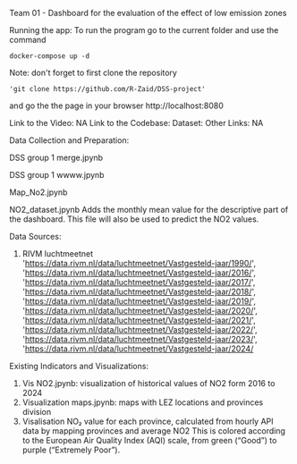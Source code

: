 Team 01 - Dashboard for the evaluation of the effect of low emission zones 

Running the app:
To run the program go to the current folder and use the command
    
    docker-compose up -d
    
Note: don't forget to first clone the repository 
    
    'git clone https://github.com/R-Zaid/DSS-project' 
    
and go the the page in your browser
http://localhost:8080

Link to the Video: NA
Link to the Codebase: 
Dataset: 
Other Links: NA

Data Collection and Preparation:
    
DSS group 1 merge.jpynb
    
DSS group 1 wwww.jpynb
    
Map_No2.jpynb
    
NO2_dataset.jpynb
Adds the monthly mean value for the descriptive part of the dashboard. This file will also be used to predict the NO2 values.

Data Sources:
1. RIVM luchtmeetnet    
'https://data.rivm.nl/data/luchtmeetnet/Vastgesteld-jaar/1990/', 
'https://data.rivm.nl/data/luchtmeetnet/Vastgesteld-jaar/2016/',
'https://data.rivm.nl/data/luchtmeetnet/Vastgesteld-jaar/2017/',
'https://data.rivm.nl/data/luchtmeetnet/Vastgesteld-jaar/2018/',
'https://data.rivm.nl/data/luchtmeetnet/Vastgesteld-jaar/2019/',
'https://data.rivm.nl/data/luchtmeetnet/Vastgesteld-jaar/2020/',
'https://data.rivm.nl/data/luchtmeetnet/Vastgesteld-jaar/2021/',
'https://data.rivm.nl/data/luchtmeetnet/Vastgesteld-jaar/2022/',
'https://data.rivm.nl/data/luchtmeetnet/Vastgesteld-jaar/2023/',
'https://data.rivm.nl/data/luchtmeetnet/Vastgesteld-jaar/2024/


Existing Indicators and Visualizations:
    
1. Vis NO2.jpynb: visualization of historical values of NO2 form 2016 to 2024
2. Visualization maps.jpynb: maps with LEZ locations and provinces division
3. Visalisation NO₂ value for each province, calculated from hourly API data by mapping  provinces and average NO2 This is colored according to the European Air Quality Index (AQI) scale, from green (“Good”) to purple (“Extremely Poor”).
